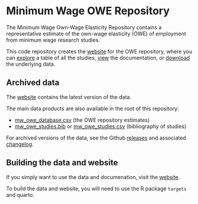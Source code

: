 # Minimum Wage OWE Repository

The Minimum Wage Own-Wage Elasticity Repository contains a representative estimate of the 
own-wage elasticity (OWE) of employment from minimum wage research studies.

This code repository creates the [website](https://economic.github.io/owe/) for the OWE repository, 
where you can [explore](https://economic.github.io/owe/table.html) a table of all the studies, 
[view](https://economic.github.io/owe/documentation.html) the documentation, or 
[download](https://economic.github.io/owe/download.html) the underlying data.

## Archived data

The [website](https://github.com/economic/owe) contains the latest version of the data. 

The main data products are also available in the root of this repository:
* [mw_owe_database.csv](https://github.com/Economic/owe/blob/main/mw_owe_studies.csv) (the OWE repository estimates)
* [mw_owe_studies.bib](https://github.com/Economic/owe/blob/main/mw_owe_studies.bib)
or [mw_owe_studies.csv](https://github.com/Economic/owe/blob/main/mw_owe_studies.csv) (bibliography of studies)

For archived versions of the data, see the Github [releases](https://github.com/Economic/owe/releases) 
and associated [changelog](https://economic.github.io/owe/news.html).

## Building the data and website
If you simply want to use the data and documenation, visit the [website](https://economic.github.io/owe/).

To build the data and website, you will need to use the R package `targets` and quarto.
